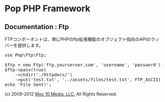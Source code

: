 Pop PHP Framework
=================

Documentation : Ftp
-------------------

FTPコンポーネントは、単にPHPのftp拡張機能のオブジェクト指向のAPIのラッパーを提供します。


<pre>
use Pop\Ftp\Ftp;

$ftp = new Ftp('ftp.yourserver.com', 'username', 'password');
$ftp->pasv(true)
    ->chdir('./httpdocs/')
    ->put('test.txt', '../assets/files/test.txt', FTP_ASCII);
echo 'File Sent!';
</pre>

(c) 2009-2012 [Moc 10 Media, LLC.](http://www.moc10media.com) All Rights Reserved.
